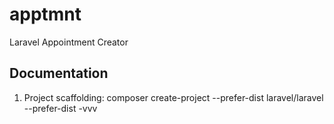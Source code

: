 # apptmnt

Laravel Appointment Creator

## Documentation

1) Project scaffolding: composer create-project --prefer-dist laravel/laravel --prefer-dist -vvv


